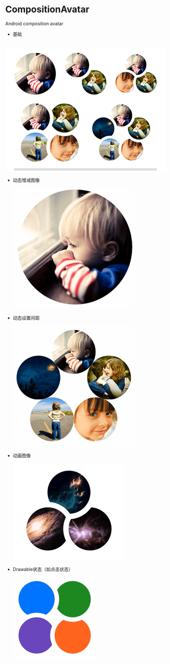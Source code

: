 # CompositionAvatar
Android composition avatar

- 基础
  
  ![基础](./images/base.png)

- 动态增减图像
  
  ![动态](./images/dynamic_drawables.gif)

- 动态设置间距
  
  ![动态](./images/dynamic_gap.gif)

- 动画图像
  
  ![动画](./images/animation.gif)

- Drawable状态（如点击状态）
  
  ![状态](./images/state.gif)
